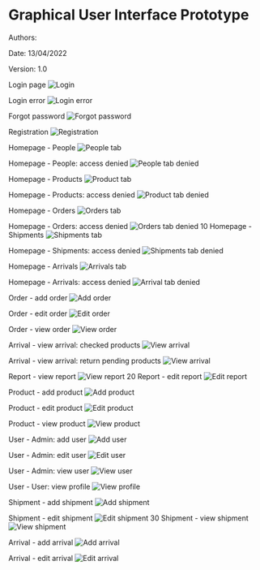 # Graphical User Interface Prototype  

Authors:

Date: 13/04/2022

Version: 1.0

Login page
![Login](GUI_prototype/ezwh.com_login.png)

Login error
![Login error](GUI_prototype/ezwh.com_login_error.png)

Forgot password
![Forgot password](GUI_prototype/ezwh.com_forgotpassword.png)

Registration
![Registration](GUI_prototype/ezwh.com_register.png)

Homepage - People
![People tab](GUI_prototype/ezwh.com_homepage_people.png)

Homepage - People: access denied
![People tab denied](GUI_prototype/ezwh.com_people_access_denied.png)

Homepage - Products
![Product tab](GUI_prototype/ezwh.com_homepage_products.png)

Homepage - Products: access denied
![Product tab denied](GUI_prototype/ezwh.com_product_error.png)

Homepage - Orders
![Orders tab](GUI_prototype/ezwh.com_homepage_orders.png)

Homepage - Orders: access denied
![Orders tab denied](GUI_prototype/ezwh.com_orders_error.png)
10
Homepage - Shipments
![Shipments tab](GUI_prototype/ezwh.com_homepage_shipments.png)

Homepage - Shipments: access denied
![Shipments tab denied](GUI_prototype/ezwh.com_shipments_error.png)

Homepage - Arrivals
![Arrivals tab](GUI_prototype/ezwh.com_homepage_arrivals.png)

Homepage - Arrivals: access denied
![Arrival tab denied](GUI_prototype/ezwh.com_arrival_error.png)

Order - add order
![Add order](GUI_prototype/ezwh.com_addorder.png)

Order - edit order
![Edit order](GUI_prototype/ezwh.com_editorder.png)

Order - view order
![View order](GUI_prototype/ezwh.com_vieworder.png)

Arrival - view arrival: checked products
![View arrival](GUI_prototype/ezwh.com_arrivals_viewarrival.png)

Arrival - view arrival: return pending products
![View arrival](GUI_prototype/ezwh.com_arrivals_viewarrival_return_pending.png)

Report - view report
![View report](GUI_prototype/ezwh.com_arrival_view_report.png)
20
Report - edit report
![Edit report](GUI_prototype/ezwh.com_arrival_edit_report.png)

Product - add product
![Add product](GUI_prototype/ezwh.com_addproducts.png)

Product - edit product
![Edit product](GUI_prototype/ezwh.com_editproducts.png)

Product - view product
![View product](GUI_prototype/ezwh.com_viewproduct.png)

User - Admin: add user
![Add user](GUI_prototype/ezwh.com_admin_adduser.png)

User - Admin: edit user
![Edit user](GUI_prototype/ezwh.com_admin_edituser.png)

User - Admin: view user
![View user](GUI_prototype/ezwh.com_admin_viewuser.png)

User - User: view profile
![View profile](GUI_prototype/ezwh.com_homepage_userprofile.png)

Shipment - add shipment
![Add shipment](GUI_prototype/ezwh.com_addshipment.png)

Shipment - edit shipment
![Edit shipment](GUI_prototype/ezwh.com_editshipment.png)
30
Shipment - view shipment
![View shipment](GUI_prototype/ezwh.com_viewshipment.png)

Arrival - add arrival
![Add arrival](GUI_prototype/ezwh.com_arrivals_addarrival.png)

Arrival - edit arrival
![Edit arrival](GUI_prototype/ezwh.com_arrivals_editarrival.png)